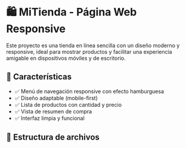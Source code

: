 # 🛍️ MiTienda - Página Web Responsive

Este proyecto es una tienda en línea sencilla con un diseño moderno y responsive, ideal para mostrar productos y facilitar una experiencia amigable en dispositivos móviles y de escritorio.

## 🚀 Características

- ✅ Menú de navegación responsive con efecto hamburguesa
- ✅ Diseño adaptable (mobile-first)
- ✅ Lista de productos con cantidad y precio
- ✅ Vista de resumen de compra
- ✅ Interfaz limpia y funcional

## 📁 Estructura de archivos
